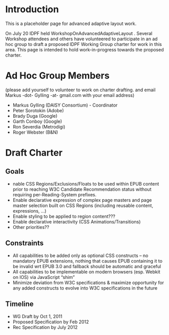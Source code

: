 # Introduction #

This is a placeholder page for advanced adaptive layout work.

On July 20 IDPF held WorkshopOnAdvancedAdaptiveLayout . Several Workshop attendees and others have volunteered to participate in an ad hoc group to draft a proposed IDPF Working Group charter for work in this area. This page is intended to hold work-in-progress towards the proposed charter.


# Ad Hoc Group Members #

(please add yourself to volunteer to work on charter drafting. and email Markus -dot- Gylling -at- gmail.com with your email address)

  * Markus Gylling (DAISY Consortium) - Coordinator
  * Peter Sorotokin (Adobe)
  * Brady Duga (Google)
  * Garth Conboy (Google)
  * Ron Severdia (Metrodigi)
  * Roger Webster (B&N)

# Draft Charter #

## Goals ##

  * nable CSS Regions/Exclusions/Floats to be used within EPUB content prior to reaching W3C Candidate Recommendation status without requiring per-Reading-System prefixes.
  * Enable declarative expression of complex page masters and page master selection built on CSS Regions (including reusable content, expressions, …)
  * Enable styling to be applied to region content???
  * Enable declarative interactivity (CSS Animations/Transitions)
  * Other priorities??

## Constraints ##
  * All capabilities to be added only as optional CSS constructs – no mandatory EPUB extensions, nothing that causes EPUB containing it to be invalid wrt EPUB 3.0 and fallback should be automatic and graceful
  * All capabilities to be implementable on modern browsers (esp. Webkit on IOS) via JavaScript “shim”
  * Minimize deviation from W3C specifications & maximize opportunity for any added constructs to evolve into W3C specifications in the future

## Timeline ##
  * WG Draft by Oct 1, 2011
  * Proposed Specification by Feb 2012
  * Rec Specification by July 2012